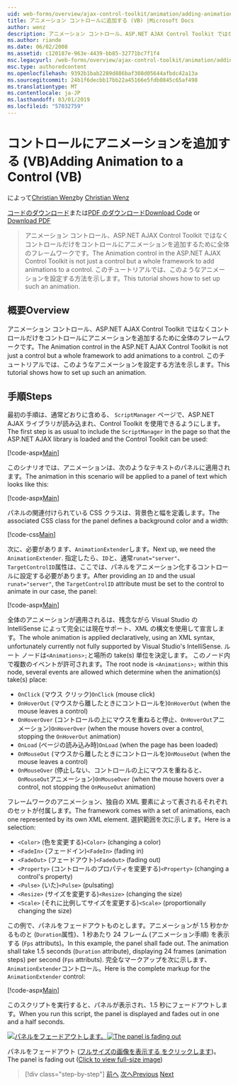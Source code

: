 ```yaml
---
uid: web-forms/overview/ajax-control-toolkit/animation/adding-animation-to-a-control-vb
title: アニメーション コントロールに追加する (VB) |Microsoft Docs
author: wenz
description: アニメーション コントロール、ASP.NET AJAX Control Toolkit ではなくコントロールだけをコントロールにアニメーションを追加するために全体のフレームワークです。 このチュートリアルではどのようにしています.
ms.author: riande
ms.date: 06/02/2008
ms.assetid: c120187e-963e-4439-bb85-32771bc7f1f4
msc.legacyurl: /web-forms/overview/ajax-control-toolkit/animation/adding-animation-to-a-control-vb
msc.type: authoredcontent
ms.openlocfilehash: 9392b1bab2289d886baf308d05644afbdc42a13a
ms.sourcegitcommit: 24b1f6decbb17bb22a45166e5fdb0845c65af498
ms.translationtype: MT
ms.contentlocale: ja-JP
ms.lasthandoff: 03/01/2019
ms.locfileid: "57032759"
---
```

<a name="adding-animation-to-a-control-vb"></a><span data-ttu-id="0a760-104">コントロールにアニメーションを追加する (VB)</span><span class="sxs-lookup"><span data-stu-id="0a760-104">Adding Animation to a Control (VB)</span></span>
====================
<span data-ttu-id="0a760-105">によって[Christian Wenz](https://github.com/wenz)</span><span class="sxs-lookup"><span data-stu-id="0a760-105">by [Christian Wenz](https://github.com/wenz)</span></span>

<span data-ttu-id="0a760-106">[コードのダウンロード](http://download.microsoft.com/download/f/9/a/f9a26acd-8df4-4484-8a18-199e4598f411/Animation1.vb.zip)または[PDF のダウンロード](http://download.microsoft.com/download/6/7/1/6718d452-ff89-4d3f-a90e-c74ec2d636a3/animation1VB.pdf)</span><span class="sxs-lookup"><span data-stu-id="0a760-106">[Download Code](http://download.microsoft.com/download/f/9/a/f9a26acd-8df4-4484-8a18-199e4598f411/Animation1.vb.zip) or [Download PDF](http://download.microsoft.com/download/6/7/1/6718d452-ff89-4d3f-a90e-c74ec2d636a3/animation1VB.pdf)</span></span>

> <span data-ttu-id="0a760-107">アニメーション コントロール、ASP.NET AJAX Control Toolkit ではなくコントロールだけをコントロールにアニメーションを追加するために全体のフレームワークです。</span><span class="sxs-lookup"><span data-stu-id="0a760-107">The Animation control in the ASP.NET AJAX Control Toolkit is not just a control but a whole framework to add animations to a control.</span></span> <span data-ttu-id="0a760-108">このチュートリアルでは、このようなアニメーションを設定する方法を示します。</span><span class="sxs-lookup"><span data-stu-id="0a760-108">This tutorial shows how to set up such an animation.</span></span>


## <a name="overview"></a><span data-ttu-id="0a760-109">概要</span><span class="sxs-lookup"><span data-stu-id="0a760-109">Overview</span></span>

<span data-ttu-id="0a760-110">アニメーション コントロール、ASP.NET AJAX Control Toolkit ではなくコントロールだけをコントロールにアニメーションを追加するために全体のフレームワークです。</span><span class="sxs-lookup"><span data-stu-id="0a760-110">The Animation control in the ASP.NET AJAX Control Toolkit is not just a control but a whole framework to add animations to a control.</span></span> <span data-ttu-id="0a760-111">このチュートリアルでは、このようなアニメーションを設定する方法を示します。</span><span class="sxs-lookup"><span data-stu-id="0a760-111">This tutorial shows how to set up such an animation.</span></span>

## <a name="steps"></a><span data-ttu-id="0a760-112">手順</span><span class="sxs-lookup"><span data-stu-id="0a760-112">Steps</span></span>

<span data-ttu-id="0a760-113">最初の手順は、通常どおりに含める、 `ScriptManager`  ページで、ASP.NET AJAX ライブラリが読み込まれ、Control Toolkit を使用できるようにします。</span><span class="sxs-lookup"><span data-stu-id="0a760-113">The first step is as usual to include the `ScriptManager` in the page so that the ASP.NET AJAX library is loaded and the Control Toolkit can be used:</span></span>

[!code-aspx[Main](adding-animation-to-a-control-vb/samples/sample1.aspx)]

<span data-ttu-id="0a760-114">このシナリオでは、アニメーションは、次のようなテキストのパネルに適用されます。</span><span class="sxs-lookup"><span data-stu-id="0a760-114">The animation in this scenario will be applied to a panel of text which looks like this:</span></span>

[!code-aspx[Main](adding-animation-to-a-control-vb/samples/sample2.aspx)]

<span data-ttu-id="0a760-115">パネルの関連付けられている CSS クラスは、背景色と幅を定義します。</span><span class="sxs-lookup"><span data-stu-id="0a760-115">The associated CSS class for the panel defines a background color and a width:</span></span>

[!code-css[Main](adding-animation-to-a-control-vb/samples/sample3.css)]

<span data-ttu-id="0a760-116">次に、必要があります、`AnimationExtender`します。</span><span class="sxs-lookup"><span data-stu-id="0a760-116">Next up, we need the `AnimationExtender`.</span></span> <span data-ttu-id="0a760-117">指定したら、`ID`と、通常`runat="server"`、`TargetControlID`属性は、ここでは、パネルをアニメーション化するコントロールに設定する必要があります。</span><span class="sxs-lookup"><span data-stu-id="0a760-117">After providing an `ID` and the usual `runat="server"`, the `TargetControlID` attribute must be set to the control to animate in our case, the panel:</span></span>

[!code-aspx[Main](adding-animation-to-a-control-vb/samples/sample4.aspx)]

<span data-ttu-id="0a760-118">全体のアニメーションが適用されるは、残念ながら Visual Studio の IntelliSense によって完全には現在サポート、XML の構文を使用して宣言します。</span><span class="sxs-lookup"><span data-stu-id="0a760-118">The whole animation is applied declaratively, using an XML syntax, unfortunately currently not fully supported by Visual Studio's IntelliSense.</span></span> <span data-ttu-id="0a760-119">ルート ノードは`<Animations>;`と場所の take(s) 単位を決定します。 このノード内で複数のイベントが許可されます。</span><span class="sxs-lookup"><span data-stu-id="0a760-119">The root node is `<Animations>;` within this node, several events are allowed which determine when the animation(s) take(s) place:</span></span>

- <span data-ttu-id="0a760-120">`OnClick` (マウス クリック)</span><span class="sxs-lookup"><span data-stu-id="0a760-120">`OnClick` (mouse click)</span></span>
- <span data-ttu-id="0a760-121">`OnHoverOut` (マウスから離したときにコントロールを)</span><span class="sxs-lookup"><span data-stu-id="0a760-121">`OnHoverOut` (when the mouse leaves a control)</span></span>
- <span data-ttu-id="0a760-122">`OnHoverOver` (コントロールの上にマウスを重ねると停止、`OnHoverOut`アニメーション)</span><span class="sxs-lookup"><span data-stu-id="0a760-122">`OnHoverOver` (when the mouse hovers over a control, stopping the `OnHoverOut` animation)</span></span>
- <span data-ttu-id="0a760-123">`OnLoad` (ページの読み込み時)</span><span class="sxs-lookup"><span data-stu-id="0a760-123">`OnLoad` (when the page has been loaded)</span></span>
- <span data-ttu-id="0a760-124">`OnMouseOut` (マウスから離したときにコントロールを)</span><span class="sxs-lookup"><span data-stu-id="0a760-124">`OnMouseOut` (when the mouse leaves a control)</span></span>
- <span data-ttu-id="0a760-125">`OnMouseOver` (停止しない、コントロールの上にマウスを重ねると、`OnMouseOut`アニメーション)</span><span class="sxs-lookup"><span data-stu-id="0a760-125">`OnMouseOver` (when the mouse hovers over a control, not stopping the `OnMouseOut` animation)</span></span>

<span data-ttu-id="0a760-126">フレームワークのアニメーション、独自の XML 要素によって表されるそれぞれのセットが付属します。</span><span class="sxs-lookup"><span data-stu-id="0a760-126">The framework comes with a set of animations, each one represented by its own XML element.</span></span> <span data-ttu-id="0a760-127">選択範囲を次に示します。</span><span class="sxs-lookup"><span data-stu-id="0a760-127">Here is a selection:</span></span>

- <span data-ttu-id="0a760-128">`<Color>` (色を変更する)</span><span class="sxs-lookup"><span data-stu-id="0a760-128">`<Color>` (changing a color)</span></span>
- <span data-ttu-id="0a760-129">`<FadeIn>` (フェードイン)</span><span class="sxs-lookup"><span data-stu-id="0a760-129">`<FadeIn>` (fading in)</span></span>
- <span data-ttu-id="0a760-130">`<FadeOut>` (フェードアウト)</span><span class="sxs-lookup"><span data-stu-id="0a760-130">`<FadeOut>` (fading out)</span></span>
- <span data-ttu-id="0a760-131">`<Property>` (コントロールのプロパティを変更する)</span><span class="sxs-lookup"><span data-stu-id="0a760-131">`<Property>` (changing a control's property)</span></span>
- <span data-ttu-id="0a760-132">`<Pulse>` (いた)</span><span class="sxs-lookup"><span data-stu-id="0a760-132">`<Pulse>` (pulsating)</span></span>
- <span data-ttu-id="0a760-133">`<Resize>` (サイズを変更する)</span><span class="sxs-lookup"><span data-stu-id="0a760-133">`<Resize>` (changing the size)</span></span>
- <span data-ttu-id="0a760-134">`<Scale>` (それに比例してサイズを変更する)</span><span class="sxs-lookup"><span data-stu-id="0a760-134">`<Scale>` (proportionally changing the size)</span></span>

<span data-ttu-id="0a760-135">この例で、パネルをフェードアウトものとします。アニメーションが 1.5 秒かかるものと (`Duration`属性)、1 秒あたり 24 フレーム (アニメーション手順) を表示する (`Fps` attributs)。</span><span class="sxs-lookup"><span data-stu-id="0a760-135">In this example, the panel shall fade out. The animation shall take 1.5 seconds (`Duration` attribute), displaying 24 frames (animation steps) per second (`Fps` attributs).</span></span> <span data-ttu-id="0a760-136">完全なマークアップを次に示します、`AnimationExtender`コントロール。</span><span class="sxs-lookup"><span data-stu-id="0a760-136">Here is the complete markup for the `AnimationExtender` control:</span></span>

[!code-aspx[Main](adding-animation-to-a-control-vb/samples/sample5.aspx)]

<span data-ttu-id="0a760-137">このスクリプトを実行すると、パネルが表示され、1.5 秒にフェードアウトします。</span><span class="sxs-lookup"><span data-stu-id="0a760-137">When you run this script, the panel is displayed and fades out in one and a half seconds.</span></span>


<span data-ttu-id="0a760-138">[![パネルをフェードアウトします。](adding-animation-to-a-control-vb/_static/image2.png)](adding-animation-to-a-control-vb/_static/image1.png)</span><span class="sxs-lookup"><span data-stu-id="0a760-138">[![The panel is fading out](adding-animation-to-a-control-vb/_static/image2.png)](adding-animation-to-a-control-vb/_static/image1.png)</span></span>

<span data-ttu-id="0a760-139">パネルをフェードアウト ([フルサイズの画像を表示する をクリックします](adding-animation-to-a-control-vb/_static/image3.png))。</span><span class="sxs-lookup"><span data-stu-id="0a760-139">The panel is fading out ([Click to view full-size image](adding-animation-to-a-control-vb/_static/image3.png))</span></span>

> [!div class="step-by-step"]
> <span data-ttu-id="0a760-140">[前へ](dynamically-controlling-updatepanel-animations-cs.md)
> [次へ](executing-several-animations-at-the-same-time-vb.md)</span><span class="sxs-lookup"><span data-stu-id="0a760-140">[Previous](dynamically-controlling-updatepanel-animations-cs.md)
[Next](executing-several-animations-at-the-same-time-vb.md)</span></span>
